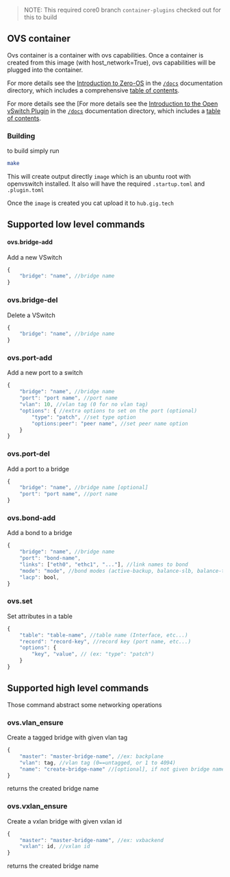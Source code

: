> NOTE: This required core0 branch `container-plugins` checked out for this to build

## OVS container
Ovs container is a container with ovs capabilities. Once a container is created
from this image (with host_network=True), ovs capabilities will be plugged
into the container.

For more details see the [Introduction to Zero-OS](/docs/README.md) in the [`/docs`](/docs) documentation directory, which includes a comprehensive [table of contents](/docs/SUMMARY.md).

For more details see the [For more details see the [Introduction to the Open vSwitch Plugin](/docs/README.md) in the [`/docs`](/docs) documentation directory, which includes a [table of contents](/docs/SUMMARY.md).


### Building
to build simply run
```bash
make
```
This will create output directly `image` which is an ubuntu root with openvswitch installed.
It also will have the required `.startup.toml` and `.plugin.toml`

Once the `image` is created you cat upload it to `hub.gig.tech`

## Supported low level commands

#### ovs.bridge-add
Add a new VSwitch
```javascript
{
	"bridge": "name", //bridge name
}
```

### ovs.bridge-del
Delete a VSwitch
```javascript
{
	"bridge": "name", //bridge name
}
```

### ovs.port-add
Add a new port to a switch
```javascript
{
	"bridge": "name", //bridge name
	"port": "port name", //port name
	"vlan": 10, //vlan tag (0 for no vlan tag)
	"options": { //extra options to set on the port (optional)
		"type": "patch", //set type option
		"options:peer": "peer name", //set peer name option
	}
}
```

### ovs.port-del
Add a port to a bridge
```javascript
{
	"bridge": "name", //bridge name [optional]
	"port": "port name", //port name
}
```

### ovs.bond-add
Add a bond to a bridge
```javascript
{
	"bridge": "name", //bridge name
	"port": "bond-name",
	"links": ["eth0", "ethc1", "..."], //link names to bond
	"mode": "mode", //bond modes (active-backup, balance-slb, balance-tcp)
	"lacp": bool,
}
```

### ovs.set
Set attributes in a table
```javascript
{
	"table": "table-name", //table name (Interface, etc...)
	"record": "record-key", //record key (port name, etc...)
	"options": {
		"key", "value", // (ex: "type": "patch")
	}
}
```

## Supported high level commands
Those command abstract some networking operations

### ovs.vlan_ensure
Create a tagged bridge with given vlan tag
```javascript
{
	"master": "master-bridge-name", //ex: backplane
	"vlan": tag, //vlan tag (0==untagged, or 1 to 4094)
	"name": "create-bridge-name" //[optional], if not given bridge name will be "vlbr[tag]"
}
```
returns the created bridge name


### ovs.vxlan_ensure
Create a vxlan bridge with given vxlan id
```javascript
{
	"master": "master-bridge-name", //ex: vxbackend
	"vxlan": id, //vxlan id
}
```
returns the created bridge name
